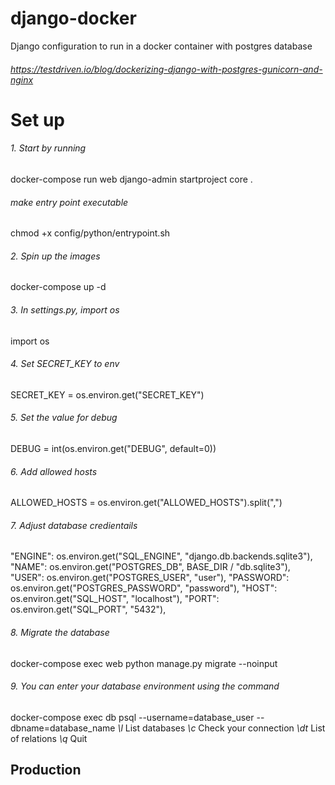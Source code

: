# django-docker
Django configuration to run in a docker container with postgres database
###### https://testdriven.io/blog/dockerizing-django-with-postgres-gunicorn-and-nginx

# Set up
###### 1. Start by running 
docker-compose run web django-admin startproject core . 

###### make entry point executable
chmod +x config/python/entrypoint.sh

###### 2. Spin up the images
docker-compose up -d

###### 3. In settings.py, import os
import os

###### 4. Set SECRET_KEY to env 
SECRET_KEY = os.environ.get("SECRET_KEY")

###### 5. Set the value for debug
DEBUG = int(os.environ.get("DEBUG", default=0))

###### 6. Add allowed hosts
ALLOWED_HOSTS = os.environ.get("ALLOWED_HOSTS").split(",")

###### 7. Adjust database credientails
"ENGINE": os.environ.get("SQL_ENGINE", "django.db.backends.sqlite3"),
"NAME": os.environ.get("POSTGRES_DB", BASE_DIR / "db.sqlite3"),
"USER": os.environ.get("POSTGRES_USER", "user"),
"PASSWORD": os.environ.get("POSTGRES_PASSWORD", "password"),
"HOST": os.environ.get("SQL_HOST", "localhost"),
"PORT": os.environ.get("SQL_PORT", "5432"),

###### 8. Migrate the database
docker-compose exec web python manage.py migrate --noinput

###### 9. You can enter your database environment using the command
docker-compose exec db psql --username=database_user --dbname=database_name
*\l* List databases
*\c* Check your connection
*\dt* List of relations
*\q* Quit




## Production